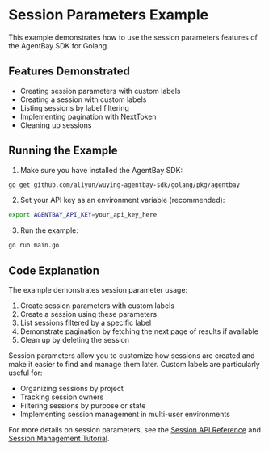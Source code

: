 # Session Parameters Example

This example demonstrates how to use the session parameters features of the AgentBay SDK for Golang.

## Features Demonstrated

- Creating session parameters with custom labels
- Creating a session with custom labels
- Listing sessions by label filtering
- Implementing pagination with NextToken
- Cleaning up sessions

## Running the Example

1. Make sure you have installed the AgentBay SDK:

```bash
go get github.com/aliyun/wuying-agentbay-sdk/golang/pkg/agentbay
```

2. Set your API key as an environment variable (recommended):

```bash
export AGENTBAY_API_KEY=your_api_key_here
```

3. Run the example:

```bash
go run main.go
```

## Code Explanation

The example demonstrates session parameter usage:

1. Create session parameters with custom labels
2. Create a session using these parameters
3. List sessions filtered by a specific label
4. Demonstrate pagination by fetching the next page of results if available
5. Clean up by deleting the session

Session parameters allow you to customize how sessions are created and make it easier to find and manage them later. Custom labels are particularly useful for:

- Organizing sessions by project
- Tracking session owners
- Filtering sessions by purpose or state
- Implementing session management in multi-user environments

For more details on session parameters, see the [Session API Reference](../../api-reference/session.md) and [Session Management Tutorial](../../tutorials/session-management.md).
